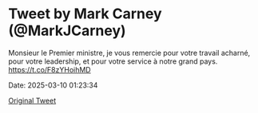 # Tweet by Mark Carney (@MarkJCarney)

Monsieur le Premier ministre, je vous remercie pour votre travail acharné, pour votre leadership, et pour votre service à notre grand pays. https://t.co/F8zYHoihMD

Date: 2025-03-10 01:23:34

[Original Tweet](https://x.com/MarkJCarney/status/1898907548012433459)
